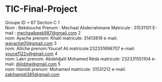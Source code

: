 # TIC-Final-Project
Groupe ID = 67
Section C
1\
Nom : Bekdouche 
Prenom : Mechaal Abderrahmane
Matricule : 31531101
E-mail : mechaalbeek987@gmail.com
2\
nom: Ayache
prenom: Khalil
matricule: 31413819
e-mail: wayache01@gmail.com
3\
nom: Alliche
prenom:Youcef Ali
matricule:232331698707
e-mail: youcef122v@gmail.com
4\
nom: Lakri
prenom: Abdeldjalil Mohamed Réda
matricule: 232331551104
e-mail: djilobtw@gmail.com
5\
nom: Hamidi
prenom: Mohamed 
matricule: 31531212
e-mail: zakihamidi385@gmail.com
